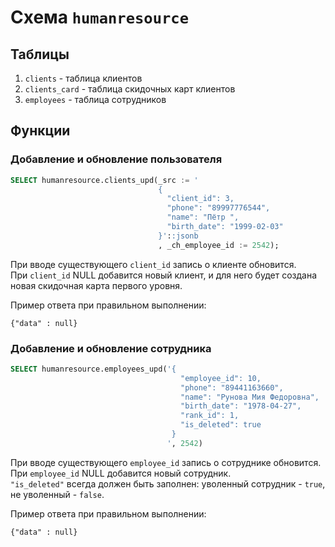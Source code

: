 # Схема `humanresource`

## Таблицы

1. `clients`      - таблица клиентов
2. `clients_card` - таблица скидочных карт клиентов
3. `employees`    - таблица сотрудников

## Функции

### Добавление и обновление пользователя
```sql
SELECT humanresource.clients_upd(_src := '
                                 {
                                   "client_id": 3,
                                   "phone": "89997776544",
                                   "name": "Пётр ",
                                   "birth_date": "1999-02-03"
                                 }'::jsonb
                                 , _ch_employee_id := 2542);
```
При вводе существующего `client_id` запись о клиенте обновится.  
При `client_id` NULL добавится новый клиент, и для него будет создана новая скидочная карта первого уровня.

Пример ответа при правильном выполнении:
```jsonb
{"data" : null}
```


### Добавление и обновление сотрудника
```sql
SELECT humanresource.employees_upd('{
                                      "employee_id": 10,
                                      "phone": "89441163660",
                                      "name": "Рунова Мия Федоровна",
                                      "birth_date": "1978-04-27",
                                      "rank_id": 1,
                                      "is_deleted": true
                                    }
                                   ', 2542)
```
При вводе существующего `employee_id` запись о сотруднике обновится.  
При `employee_id` NULL добавится новый сотрудник.  
`"is_deleted"` всегда должен быть заполнен: уволенный сотрудник - `true`, не уволенный - `false`.

Пример ответа при правильном выполнении:
```jsonb
{"data" : null}
```